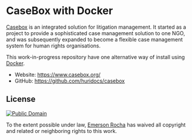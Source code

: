 # CaseBox with Docker
[Casebox](https://www.casebox.org/about/) is an integrated solution for
litigation management. It started as a project to provide a sophisticated case
management solution to one NGO, and was subsequently expanded to become a
flexible case management system for human rights organisations.

This work-in-progress repository have one alternative way of install using
[Docker](https://www.docker.com/).

- Website: <https://www.casebox.org/>
- GitHub: <https://github.com/huridocs/casebox>

<!--
## Usage

- Clone this repository: `git clone https://github.com/fititnt/casebox-docker`
- Enter the casebox-docker folder: `cd casebox-docker`
- Clone the Huridocs/casebox V1 at folder casebox/:`git clone https://github.com/huridocs/casebox`

-->

## License

[![Public Domain](https://i.creativecommons.org/p/zero/1.0/88x31.png)](UNLICENSE)

To the extent possible under law, [Emerson Rocha](https://github.com/fititnt)
has waived all copyright and related or neighboring rights to this work.